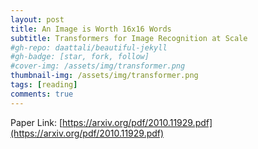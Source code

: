 ```yaml
---
layout: post
title: An Image is Worth 16x16 Words
subtitle: Transformers for Image Recognition at Scale
#gh-repo: daattali/beautiful-jekyll
#gh-badge: [star, fork, follow]
#cover-img: /assets/img/transformer.png
thumbnail-img: /assets/img/transformer.png
tags: [reading]
comments: true
---
```


Paper Link: [https://arxiv.org/pdf/2010.11929.pdf](https://arxiv.org/pdf/2010.11929.pdf)